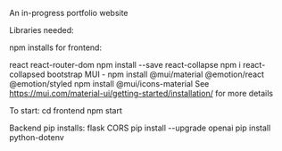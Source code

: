 An in-progress portfolio website

Libraries needed:

npm installs for frontend:

react
react-router-dom
npm install --save react-collapse
npm i react-collapsed
bootstrap
MUI -
npm install @mui/material @emotion/react @emotion/styled
npm install @mui/icons-material
See https://mui.com/material-ui/getting-started/installation/ for more details

To start:
cd frontend
npm start

Backend pip installs:
flask CORS
pip install --upgrade openai
pip install python-dotenv